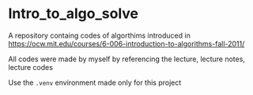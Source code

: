 # Intro_to_algo_solve

A repository containg codes of algorthims introduced in <https://ocw.mit.edu/courses/6-006-introduction-to-algorithms-fall-2011/>

All codes were made by myself by referencing the lecture, lecture notes, lecture codes

Use the `.venv` environment made only for this project
